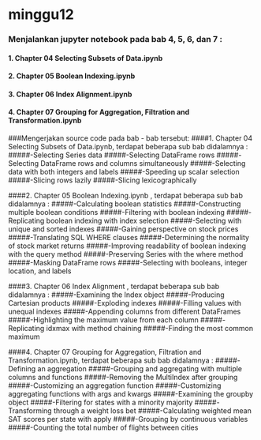 # minggu12

### Menjalankan jupyter notebook pada bab 4, 5, 6, dan 7 :
#### 1. Chapter 04 Selecting Subsets of Data.ipynb
#### 2. Chapter 05 Boolean Indexing.ipynb
#### 3. Chapter 06 Index Alignment.ipynb
#### 4. Chapter 07 Grouping for Aggregation, Filtration and Transformation.ipynb

###Mengerjakan source code pada bab - bab tersebut:
####1. Chapter 04 Selecting Subsets of Data.ipynb, terdapat beberapa sub bab didalamnya :
#####-Selecting Series data
#####-Selecting DataFrame rows
#####-Selecting DataFrame rows and columns simultaneously
#####-Selecting data with both integers and labels
#####-Speeding up scalar selection
#####-Slicing rows lazily
#####-Slicing lexicographically

####2. Chapter 05 Boolean Indexing.ipynb , terdapat beberapa sub bab didalamnya :
#####-Calculating boolean statistics
#####-Constructing multiple boolean conditions
#####-Filtering with boolean indexing
#####-Replicating boolean indexing with index selection
#####-Selecting with unique and sorted indexes
#####-Gaining perspective on stock prices
#####-Translating SQL WHERE clauses
#####-Determining the normality of stock market returns
#####-Improving readability of boolean indexing with the query method
#####-Preserving Series with the where method
#####-Masking DataFrame rows
#####-Selecting with booleans, integer location, and labels

####3. Chapter 06 Index Alignment , terdapat beberapa sub bab didalamnya :
#####-Examining the Index object
#####-Producing Cartesian products
#####-Exploding indexes
#####-Filling values with unequal indexes
#####-Appending columns from different DataFrames
#####-Highlighting the maximum value from each column
#####-Replicating idxmax with method chaining
#####-Finding the most common maximum

####4. Chapter 07 Grouping for Aggregation, Filtration and Transformation.ipynb, terdapat beberapa sub bab didalamnya :
#####-Defining an aggregation
#####-Grouping and aggregating with multiple columns and functions
#####-Removing the MultiIndex after grouping
#####-Customizing an aggregation function
#####-Customizing aggregating functions with args and kwargs
#####-Examining the groupby object
#####-Filtering for states with a minority majority
#####-Transforming through a weight loss bet
#####-Calculating weighted mean SAT scores per state with apply
#####-Grouping by continuous variables
#####-Counting the total number of flights between cities
